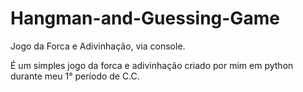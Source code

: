 # Hangman-and-Guessing-Game
Jogo da Forca e Adivinhação, via console.

É um simples jogo da forca e adivinhação criado por mim em python durante meu 1° período de C.C.

